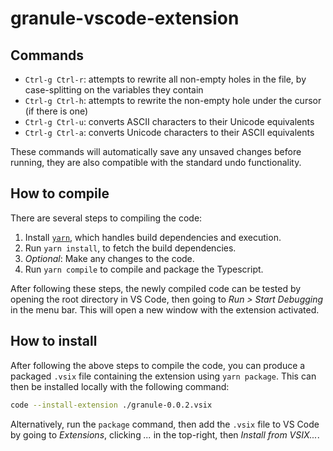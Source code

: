 # granule-vscode-extension

## Commands

- `Ctrl-g Ctrl-r`: attempts to rewrite all non-empty holes in the file, by
  case-splitting on the variables they contain
- `Ctrl-g Ctrl-h`: attempts to rewrite the non-empty hole under the cursor (if
  there is one)
- `Ctrl-g Ctrl-u`: converts ASCII characters to their Unicode equivalents
- `Ctrl-g Ctrl-a`: converts Unicode characters to their ASCII equivalents

These commands will automatically save any unsaved changes before running, they are also compatible with the standard undo functionality.

## How to compile

There are several steps to compiling the code:

1. Install [`yarn`](https://classic.yarnpkg.com/lang/en/), which handles build dependencies and execution.
2. Run `yarn install`, to fetch the build dependencies.
3. *Optional*: Make any changes to the code.
4. Run `yarn compile` to compile and package the Typescript.

After following these steps, the newly compiled code can be tested by opening the root directory in VS Code, then going to *Run > Start Debugging* in the menu bar. This will open a new window with the extension activated.

## How to install

After following the above steps to compile the code, you can produce a packaged `.vsix` file containing the extension using `yarn package`. This can then be installed locally with the following command:

```bash
code --install-extension ./granule-0.0.2.vsix
```

Alternatively, run the `package` command, then add the `.vsix` file to VS Code
by going to *Extensions*, clicking *...* in the top-right, then *Install from
VSIX...*.
